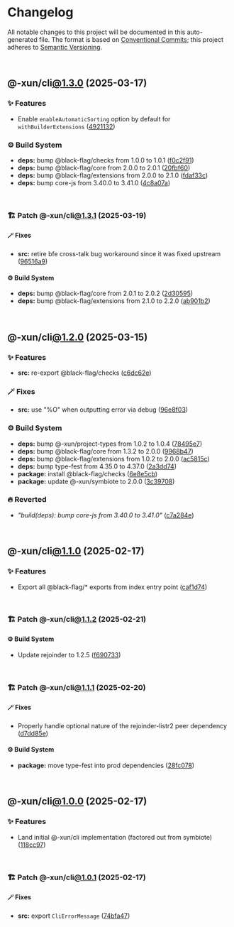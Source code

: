 # Changelog

All notable changes to this project will be documented in this auto-generated
file. The format is based on [Conventional Commits][1];
this project adheres to [Semantic Versioning][2].

<br />

## @-xun/cli[@1.3.0][3] (2025-03-17)

### ✨ Features

- Enable `enableAutomaticSorting` option by default for `withBuilderExtensions` ([4921132][4])

### ⚙️ Build System

- **deps:** bump @black-flag/checks from 1.0.0 to 1.0.1 ([f0c2f91][5])
- **deps:** bump @black-flag/core from 2.0.0 to 2.0.1 ([20fbf60][6])
- **deps:** bump @black-flag/extensions from 2.0.0 to 2.1.0 ([fdaf33c][7])
- **deps:** bump core-js from 3.40.0 to 3.41.0 ([4c8a07a][8])

<br />

### 🏗️ Patch @-xun/cli[@1.3.1][9] (2025-03-19)

#### 🪄 Fixes

- **src:** retire bfe cross-talk bug workaround since it was fixed upstream ([96516a9][10])

#### ⚙️ Build System

- **deps:** bump @black-flag/core from 2.0.1 to 2.0.2 ([2d30595][11])
- **deps:** bump @black-flag/extensions from 2.1.0 to 2.2.0 ([ab901b2][12])

<br />

## @-xun/cli[@1.2.0][13] (2025-03-15)

### ✨ Features

- **src:** re-export @black-flag/checks ([c6dc62e][14])

### 🪄 Fixes

- **src:** use "%O" when outputting error via debug ([96e8f03][15])

### ⚙️ Build System

- **deps:** bump @-xun/project-types from 1.0.2 to 1.0.4 ([78495e7][16])
- **deps:** bump @black-flag/core from 1.3.2 to 2.0.0 ([9968b47][17])
- **deps:** bump @black-flag/extensions from 1.0.2 to 2.0.0 ([ac5815c][18])
- **deps:** bump type-fest from 4.35.0 to 4.37.0 ([2a3dd74][19])
- **package:** install @black-flag/checks ([6e8e5cb][20])
- **package:** update @-xun/symbiote to 2.0.0 ([3c39708][21])

### 🔥 Reverted

- _"build(deps): bump core-js from 3.40.0 to 3.41.0"_ ([c7a284e][22])

<br />

## @-xun/cli[@1.1.0][23] (2025-02-17)

### ✨ Features

- Export all @black-flag/\* exports from index entry point ([caf1d74][24])

<br />

### 🏗️ Patch @-xun/cli[@1.1.2][25] (2025-02-21)

#### ⚙️ Build System

- Update rejoinder to 1.2.5 ([f690733][26])

<br />

### 🏗️ Patch @-xun/cli[@1.1.1][27] (2025-02-20)

#### 🪄 Fixes

- Properly handle optional nature of the rejoinder-listr2 peer dependency ([d7dd85e][28])

#### ⚙️ Build System

- **package:** move type-fest into prod dependencies ([28fc078][29])

<br />

## @-xun/cli[@1.0.0][30] (2025-02-17)

### ✨ Features

- Land initial @-xun/cli implementation (factored out from symbiote) ([118cc97][31])

<br />

### 🏗️ Patch @-xun/cli[@1.0.1][32] (2025-02-17)

#### 🪄 Fixes

- **src:** export `CliErrorMessage` ([74bfa47][33])

[1]: https://conventionalcommits.org
[2]: https://semver.org
[3]: https://github.com/Xunnamius/cli-utils/compare/@-xun/cli@1.2.0...@-xun/cli@1.3.0
[4]: https://github.com/Xunnamius/cli-utils/commit/492113245a1cddd75b67bff429c0a7ee0f3d224a
[5]: https://github.com/Xunnamius/cli-utils/commit/f0c2f916e11660cbfab0e6fdc410985d8b0697bf
[6]: https://github.com/Xunnamius/cli-utils/commit/20fbf60dc8093bd60d27900c5c8fa429ecf8ee4b
[7]: https://github.com/Xunnamius/cli-utils/commit/fdaf33ca37f258d35cea45a4cbf82bc7c1652626
[8]: https://github.com/Xunnamius/cli-utils/commit/4c8a07a3253b8e71eea735d96e170fe64b5f2b35
[9]: https://github.com/Xunnamius/cli-utils/compare/@-xun/cli@1.3.0...@-xun/cli@1.3.1
[10]: https://github.com/Xunnamius/cli-utils/commit/96516a981b0fba7a1003f8a30f7f4ee0565bfe85
[11]: https://github.com/Xunnamius/cli-utils/commit/2d30595850a74a6f060f64470af3e84b1c553c4b
[12]: https://github.com/Xunnamius/cli-utils/commit/ab901b24738fb866e8de58bd992de105e66c249e
[13]: https://github.com/Xunnamius/cli-utils/compare/@-xun/cli@1.1.2...@-xun/cli@1.2.0
[14]: https://github.com/Xunnamius/cli-utils/commit/c6dc62e050d1e4ac974e25c076edd1a80c46e054
[15]: https://github.com/Xunnamius/cli-utils/commit/96e8f03b6fb4a27d95c08826e8a2d8f1a4284d73
[16]: https://github.com/Xunnamius/cli-utils/commit/78495e7368132959edf4f56e98ce96602c8800c3
[17]: https://github.com/Xunnamius/cli-utils/commit/9968b472b02b16c69dbc5e2ae48ea3dc823de08f
[18]: https://github.com/Xunnamius/cli-utils/commit/ac5815c79558c732596e659d6cc4f8da157a3575
[19]: https://github.com/Xunnamius/cli-utils/commit/2a3dd74ee54a0ee76b49abb38929102e5cb0c0e3
[20]: https://github.com/Xunnamius/cli-utils/commit/6e8e5cb5235f6adf38b44ca6907e4e1ccab05d85
[21]: https://github.com/Xunnamius/cli-utils/commit/3c397089709d86ee446d9bdacaa019e22675c8ab
[22]: https://github.com/Xunnamius/cli-utils/commit/c7a284e51ef5349c2f43c26fe07feb15a870a5a3
[23]: https://github.com/Xunnamius/cli-utils/compare/@-xun/cli@1.0.1...@-xun/cli@1.1.0
[24]: https://github.com/Xunnamius/cli-utils/commit/caf1d74e366c1a64e9bac76fadfeeb54b974c17e
[25]: https://github.com/Xunnamius/cli-utils/compare/@-xun/cli@1.1.1...@-xun/cli@1.1.2
[26]: https://github.com/Xunnamius/cli-utils/commit/f690733445198491a679d615c5aa719695b3fda3
[27]: https://github.com/Xunnamius/cli-utils/compare/@-xun/cli@1.1.0...@-xun/cli@1.1.1
[28]: https://github.com/Xunnamius/cli-utils/commit/d7dd85e25599a2735f7dfb4b141e117f83dc5bbd
[29]: https://github.com/Xunnamius/cli-utils/commit/28fc0782adb521af45732407f4551061bcd3f770
[30]: https://github.com/Xunnamius/cli-utils/compare/118cc97de27374bcd26e43f836c2d837aa9f46f4...@-xun/cli@1.0.0
[31]: https://github.com/Xunnamius/cli-utils/commit/118cc97de27374bcd26e43f836c2d837aa9f46f4
[32]: https://github.com/Xunnamius/cli-utils/compare/@-xun/cli@1.0.0...@-xun/cli@1.0.1
[33]: https://github.com/Xunnamius/cli-utils/commit/74bfa47fc80f4ebda9a4e0fb9b2b0d112ef3baed
